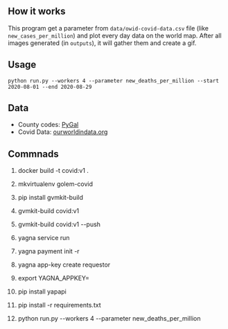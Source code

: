 ## How it works
This program get a parameter from `data/owid-covid-data.csv` file (like `new_cases_per_million`) and plot every day data on the world map.
After all images generated (in `outputs`), it will gather them and create a gif.

## Usage
`python run.py --workers 4 --parameter new_deaths_per_million --start 2020-08-01 --end 2020-08-29`

## Data
- County codes: [PyGal](http://www.pygal.org/en/stable/documentation/types/maps/pygal_maps_world.html)
- Covid Data: [ourworldindata.org](https://ourworldindata.org/coronavirus)

## Commnads

1. docker build -t covid:v1 .

2. mkvirtualenv golem-covid

3. pip install gvmkit-build

4. gvmkit-build covid:v1

5. gvmkit-build covid:v1 --push

6. yagna service run

7. yagna payment init -r

8. yagna app-key create requestor

9. export YAGNA_APPKEY=

10. pip install yapapi

11. pip install -r requirements.txt

12. python run.py --workers 4 --parameter new_deaths_per_million
